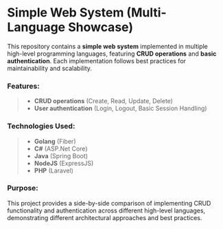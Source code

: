 # Simple Web System (Multi-Language Showcase)

This repository contains a **simple web system** implemented in multiple high-level programming languages, featuring **CRUD operations** and **basic authentication**. Each implementation follows best practices for maintainability and scalability.

### Features:
>- **CRUD operations** (Create, Read, Update, Delete)
>- **User authentication** (Login, Logout, Basic Session Handling)

### Technologies Used:
>- **Golang** (Fiber)
>- **C#** (ASP.Net Core)
>- **Java** (Spring Boot)
>- **NodeJS** (ExpressJS)
>- **PHP** (Laravel)

### Purpose:
This project provides a side-by-side comparison of implementing CRUD functionality and authentication across different high-level languages, demonstrating different architectural approaches and best practices.